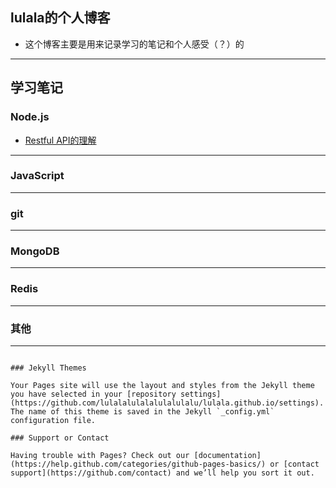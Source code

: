 ## lulala的个人博客
 - 这个博客主要是用来记录学习的笔记和个人感受（？）的

-----------------------------------------------------------------------------------------------------------

## 学习笔记


### Node.js
 - [Restful API的理解](https://lulalalulalalulalulalu.github.io/personalblog/learn/restful)



-----------------------------------------------------------------------------------------------------------

### JavaScript



-----------------------------------------------------------------------------------------------------------
### git



-----------------------------------------------------------------------------------------------------------
### MongoDB


-----------------------------------------------------------------------------------------------------------
### Redis

-----------------------------------------------------------------------------------------------------------
### 其他


-----------------------------------------------------------------------------------------------------------

```

### Jekyll Themes

Your Pages site will use the layout and styles from the Jekyll theme you have selected in your [repository settings](https://github.com/lulalalulalalulalulalu/lulala.github.io/settings). The name of this theme is saved in the Jekyll `_config.yml` configuration file.

### Support or Contact

Having trouble with Pages? Check out our [documentation](https://help.github.com/categories/github-pages-basics/) or [contact support](https://github.com/contact) and we’ll help you sort it out.
